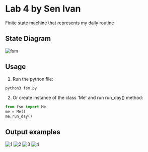 # Lab 4 by Sen Ivan
Finite state machine that represents my daily routine

## State Diagram
![fsm](imgs/diagram.png)


## Usage
1. Run the python file:
```zsh
python3 fsm.py
```
2. Or create instance of the class 'Me' and run run_day() method:
```python
from fsm import Me
me = Me()
me.run_day()
```


## Output examples
![1](imgs/1.png)
![2](imgs/2.png)
![3](imgs/3.png)
![4](imgs/4.png)